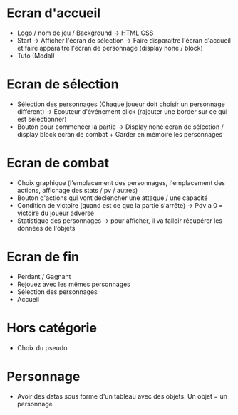 
# Ecran d'accueil

- Logo / nom de jeu / Background -> HTML CSS
- Start -> Afficher l'écran de sélection -> Faire disparaitre l'écran d'accueil et faire apparaitre l'écran de personnage (display none / block)
- Tuto (Modal)

# Ecran de sélection
- Sélection des personnages (Chaque joueur doit choisir un personnage différent) -> Écouteur d'événement click (rajouter une border sur ce qui est sélectionner)
- Bouton pour commencer la partie -> Display none ecran de sélection / display block ecran de combat + Garder en mémoire les personnages

# Ecran de combat
- Choix graphique (l'emplacement des personnages, l'emplacement des actions, affichage des stats / pv / autres) 
- Bouton d'actions qui vont déclencher une attaque / une capacité
- Condition de victoire (quand est ce que la partie s'arrête) -> Pdv a 0 = victoire du joueur adverse
- Statistique des personnages -> pour afficher, il va falloir récupérer les données de l'objets
# Ecran de fin
- Perdant / Gagnant
- Rejouez avec les mêmes personnages
- Sélection des personnages
- Accueil

# Hors catégorie
- Choix du pseudo

# Personnage 
- Avoir des datas sous forme d'un tableau avec des objets. Un objet = un personnage